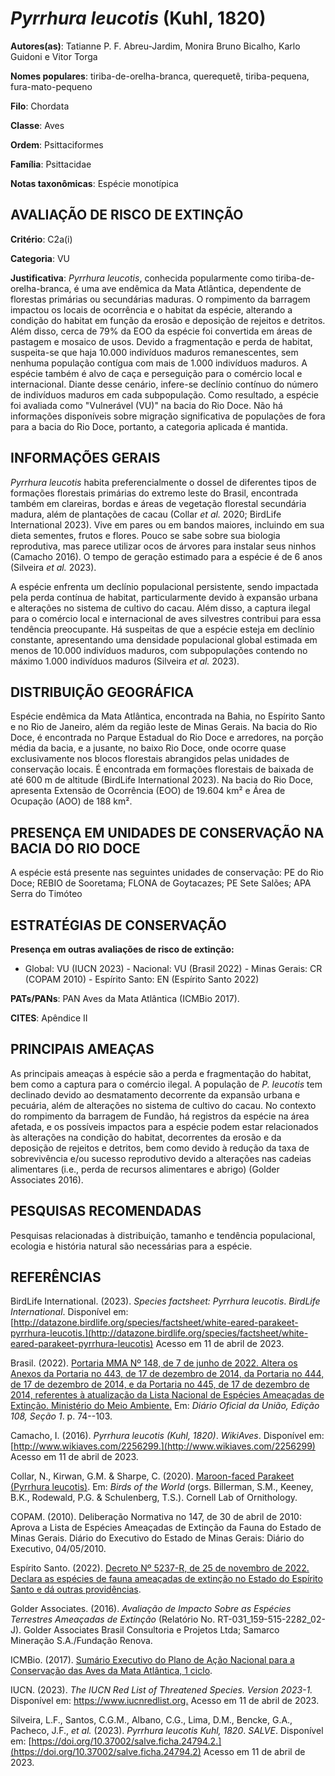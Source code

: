# *Pyrrhura leucotis* (Kuhl, 1820)

**Autores(as)**: Tatianne P. F. Abreu-Jardim, Monira Bruno Bicalho, Karlo Guidoni e Vitor Torga

**Nomes populares**: tiriba-de-orelha-branca, querequetê, tiriba-pequena, fura-mato-pequeno

**Filo**: Chordata

**Classe**: Aves

**Ordem**: Psittaciformes

**Família**: Psittacidae

**Notas taxonômicas**: Espécie monotípica

## AVALIAÇÃO DE RISCO DE EXTINÇÃO

**Critério**: C2a(i)

**Categoria**: VU

**Justificativa**: *Pyrrhura leucotis*, conhecida popularmente como tiriba-de-orelha-branca, é uma ave endêmica da Mata Atlântica, dependente de florestas primárias ou secundárias maduras. O rompimento da barragem impactou os locais de ocorrência e o habitat da espécie, alterando a condição do habitat em função da erosão e deposição de rejeitos e detritos. Além disso, cerca de 79% da EOO da espécie foi convertida em áreas de pastagem e mosaico de usos. Devido a fragmentação e perda de habitat, suspeita-se que haja 10.000 indivíduos maduros remanescentes, sem nenhuma população contígua com mais de 1.000 indivíduos maduros. A espécie também é alvo de caça e perseguição para o comércio local e internacional. Diante desse cenário, infere-se declínio contínuo do número de indivíduos maduros em cada subpopulação. Como resultado, a espécie foi avaliada como "Vulnerável (VU)" na bacia do Rio Doce. Não há informações disponíveis sobre migração
significativa de populações de fora para a bacia do Rio Doce, portanto, a categoria aplicada é mantida.

## INFORMAÇÕES GERAIS

*Pyrrhura leucotis* habita preferencialmente o dossel de diferentes tipos de formações florestais primárias do extremo leste do Brasil, encontrada também em clareiras, bordas e áreas de vegetação florestal secundária madura, além de plantações de cacau (Collar *et al.* 2020; BirdLife International 2023). Vive em pares ou em bandos maiores, incluindo em sua dieta sementes, frutos e flores. Pouco se sabe sobre sua biologia reprodutiva, mas parece utilizar ocos de árvores para instalar seus ninhos (Camacho 2016). O tempo de geração estimado para a espécie é de 6 anos (Silveira *et al.* 2023).

A espécie enfrenta um declínio populacional persistente, sendo impactada pela perda contínua de habitat, particularmente devido à expansão urbana e alterações no sistema de cultivo do cacau. Além disso, a captura ilegal para o comércio local e internacional de aves silvestres contribui para essa tendência preocupante. Há suspeitas de que a espécie esteja em declínio constante, apresentando uma densidade populacional global estimada em menos de 10.000 indivíduos maduros, com subpopulações contendo no máximo 1.000 indivíduos maduros (Silveira *et al.* 2023).

## DISTRIBUIÇÃO GEOGRÁFICA

Espécie endêmica da Mata Atlântica, encontrada na Bahia, no Espírito Santo e no Rio de Janeiro, além da região leste de Minas Gerais. Na bacia do Rio Doce, é encontrada no Parque Estadual do Rio Doce e arredores, na porção média da bacia, e a jusante, no baixo Rio Doce, onde ocorre quase exclusivamente nos blocos florestais abrangidos pelas unidades de conservação locais. É encontrada em formações florestais de baixada de até 600 m de altitude (BirdLife International 2023). Na bacia do Rio Doce, apresenta Extensão de Ocorrência (EOO) de 19.604 km² e Área de Ocupação (AOO) de 188 km².

## PRESENÇA EM UNIDADES DE CONSERVAÇÃO NA BACIA DO RIO DOCE

A espécie está presente nas seguintes unidades de conservação: PE do Rio Doce; REBIO de Sooretama; FLONA de Goytacazes; PE Sete Salões; APA Serra do Timóteo

## ESTRATÉGIAS DE CONSERVAÇÃO

**Presença em outras avaliações de risco de extinção:**

-   Global: VU (IUCN 2023) -   Nacional: VU (Brasil 2022) -   Minas Gerais: CR (COPAM 2010) -   Espírito Santo: EN (Espírito Santo 2022)

**PATs/PANs**: PAN Aves da Mata Atlântica (ICMBio 2017).

**CITES**: Apêndice II

## PRINCIPAIS AMEAÇAS

As principais ameaças à espécie são a perda e fragmentação do habitat, bem como a captura para o comércio ilegal. A população de *P. leucotis* tem declinado devido ao desmatamento decorrente da expansão urbana e pecuária, além de alterações no sistema de cultivo do cacau. No contexto do rompimento da barragem de Fundão, há registros da espécie na área afetada, e os possíveis impactos para a espécie podem estar relacionados às alterações na condição do habitat, decorrentes da erosão e da deposição de rejeitos e detritos, bem como devido à redução da taxa de sobrevivência e/ou sucesso reprodutivo devido a alterações nas cadeias alimentares (i.e., perda de recursos alimentares e abrigo) (Golder Associates 2016).

## PESQUISAS RECOMENDADAS

Pesquisas relacionadas à distribuição, tamanho e tendência populacional, ecologia e história natural são necessárias para a espécie.

## REFERÊNCIAS

BirdLife International. (2023). *Species factsheet: Pyrrhura leucotis*.  *BirdLife International*. Disponível em: [http://datazone.birdlife.org/species/factsheet/white-eared-parakeet-pyrrhura-leucotis.](http://datazone.birdlife.org/species/factsheet/white-eared-parakeet-pyrrhura-leucotis) Acesso em 11 de abril de 2023.

Brasil. (2022). [Portaria MMA Nº 148, de 7 de junho de 2022. Altera os Anexos da Portaria no 443, de 17 de dezembro de 2014, da Portaria no 444, de 17 de dezembro de 2014, e da Portaria no 445, de 17 de dezembro de 2014, referentes à atualização da Lista Nacional de Espécies Ameaçadas de Extinção. Ministério do Meio Ambiente.](https://in.gov.br/en/web/dou/-/portaria-mma-n-148-de-7-de-junho-de-2022-406272733) Em: *Diário Oficial da União, Edição 108, Seção 1*. p. 74--103.

Camacho, I. (2016). *Pyrrhura leucotis (Kuhl, 1820)*. *WikiAves*.  Disponível em: [http://www.wikiaves.com/2256299.](http://www.wikiaves.com/2256299) Acesso em 11 de abril de 2023.

Collar, N., Kirwan, G.M. & Sharpe, C. (2020). [Maroon-faced Parakeet (Pyrrhura leucotis)](https://doi.org/10.2173/bow.mafpar3.01). Em: *Birds of the World* (orgs. Billerman, S.M., Keeney, B.K., Rodewald, P.G. & Schulenberg, T.S.). Cornell Lab of Ornithology.

COPAM. (2010). Deliberação Normativa no 147, de 30 de abril de 2010: Aprova a Lista de Espécies Ameaçadas de Extinção da Fauna do Estado de Minas Gerais. Diário do Executivo do Estado de Minas Gerais: Diário do Executivo, 04/05/2010.

Espírito Santo. (2022). [Decreto Nº 5237-R, de 25 de novembro de 2022.  Declara as espécies de fauna ameaçadas de extinção no Estado do Espírito Santo e dá outras providências](https://iema.es.gov.br/Media/iema/FAUNA/Decreto%205237-R_2022_25-Nov%20-%20Fauna%20(s-peixes)%20-%20Lista%20de%20Esp%C3%A9cies%20Amea%C3%A7adas%20de%20Extin%C3%A7%C3%A3o.pdf).

Golder Associates. (2016). *Avaliação de Impacto Sobre as Espécies Terrestres Ameaçadas de Extinção* (Relatório No.  RT-031_159-515-2282_02-J). Golder Associates Brasil Consultoria e Projetos Ltda; Samarco Mineração S.A./Fundação Renova.

ICMBio. (2017). [Sumário Executivo do Plano de Ação Nacional para a Conservação das Aves da Mata Atlântica, 1 ciclo](https://www.gov.br/icmbio/pt-br/assuntos/biodiversidade/pan/pan-aves-da-mata-atlantica).

IUCN. (2023). *The IUCN Red List of Threatened Species. Version 2023-1.* Disponível em: <https://www.iucnredlist.org.> Acesso em 11 de abril de 2023.

Silveira, L.F., Santos, C.G.M., Albano, C.G., Lima, D.M., Bencke, G.A., Pacheco, J.F., *et al.* (2023). *Pyrrhura leucotis Kuhl, 1820*. *SALVE*.  Disponível em: [https://doi.org/10.37002/salve.ficha.24794.2.](https://doi.org/10.37002/salve.ficha.24794.2) Acesso em 11 de abril de 2023.
